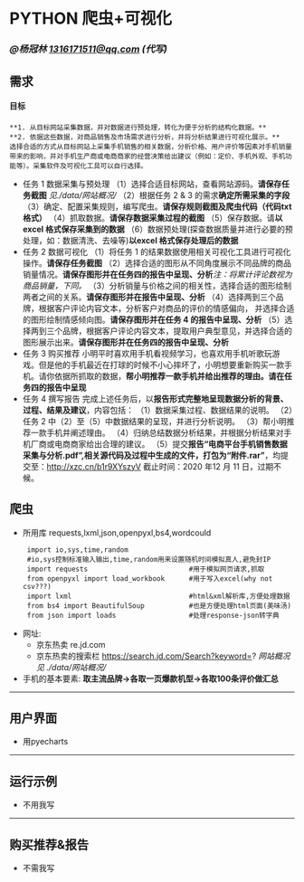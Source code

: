 # PYTHON 爬虫+可视化
### *@杨冠林 1316171511@qq.com (代写)*
## 需求
#### 目标
    **1. 从目标网站采集数据，并对数据进行预处理，转化为便于分析的结构化数据。**
    **2. 依据这些数据，对商品销售及市场需求进行分析，并将分析结果进行可视化展示。**
    选择合适的方式从目标网站上采集手机销售的相关数据，分析价格、用户评价等因素对手机销量带来的影响，并对手机生产商或电商商家的经营决策给出建议（例如：定价、手机外观、手机功能等）。采集软件及可视化工具可以自行选择。
+ 任务 1 数据采集与预处理
    （1）选择合适目标网站，查看网站源码。**请保存任务截图**
    *见./data/网站概况/*
    （2）根据任务 2 & 3 的需求**确定所需采集的字段**
    （3）确定、配置采集规则，编写爬虫。**请保存规则截图及爬虫代码（代码txt格式）**
    （4）抓取数据。**请保存数据采集过程的截图**
    （5）保存数据。请**以 excel 格式保存采集到的数据**
    （6）数据预处理(探查数据质量并进行必要的预处理，如：数据清洗、去噪等)**以excel 格式保存处理后的数据**
+ 任务 2 数据可视化
    （1）将任务 1 的结果数据使用相关可视化工具进行可视化操作。**请保存任务截图**
    （2）选择合适的图形从不同角度展示不同品牌的商品销量情况。**请保存图形并在任务四的报告中呈现、分析***注：将累计评论数视为商品销量，下同。*
    （3）分析销量与价格之间的相关性，选择合适的图形绘制两者之间的关系。**请保存图形并在报告中呈现、分析**
    （4）选择两到三个品牌，根据客户评论内容文本，分析客户对商品的评价的情感偏向，
    并选择合适的图形绘制情感倾向图。**请保存图形并在任务 4 的报告中呈现、分析**
    （5）选择两到三个品牌，根据客户评论内容文本，提取用户典型意见，并选择合适的图形展示出来。**请保存图形并在任务四的报告中呈现、分析**
+ 任务 3 购买推荐
    小明平时喜欢用手机看视频学习，也喜欢用手机听歌玩游戏。但是他的手机最近在打球的时候不小心摔坏了，小明想要重新购买一款手机。请你依据所抓取的数据，**帮小明推荐一款手机并给出推荐的理由。请在任务四的报告中呈现**
+ 任务 4 撰写报告
    完成上述任务后，以**报告形式完整地呈现数据分析的背景、过程、结果及建议**，内容包括：
    （1）数据采集过程、数据结果的说明。
    （2）任务 2 中（2）至（5）中数据结果的呈现，并进行分析说明。
    （3）帮小明推荐一款手机并阐述理由。
    （4）归纳总结数据分析结果，并根据分析结果对手机厂商或电商商家给出合理的建议。
    （5）提交**报告“电商平台手机销售数据采集与分析.pdf”,相关源代码及过程中生成的文件，打包为“附件.rar”**，均提交至：http://xzc.cn/b1r9XYszyV 截止时间：2020 年12 月 11 日，过期不候。
## 爬虫
+ 所用库
   requests,lxml,json,openpyxl,bs4,wordcould
   ```
    import io,sys,time,random
    #io,sys控制标准输入输出,time,random用来设置随机时间模拟真人,避免封IP
    import requests                         #用于模拟网页请求,抓取
    from openpyxl import load_workbook      #用于写入excel(why not csv???)
    import lxml                             #html&xml解析库,方便处理数据
    from bs4 import BeautifulSoup           #也是方便处理html页面(美味汤)
    from json import loads                  #处理response-json转字典
   ```
+ 网址:
  + 京东热卖    re.jd.com
  + 京东热卖的搜索栏 https://search.jd.com/Search?keyword=?
    *网站概况见 ./data/网站概况/*
+ 手机的基本要素:
    **取主流品牌->各取一页爆款机型->各取100条评价做汇总**
----
## 用户界面
+ 用pyecharts
----
## 运行示例
+ 不用我写
----
## 购买推荐&报告
+ 不需我写